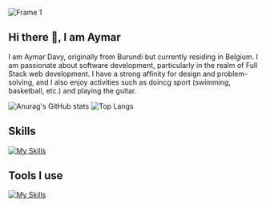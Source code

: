  
![Frame 1](https://github.com/HaAymar/HaAymar/assets/71372488/3396dc86-faba-462a-97ca-b5c2619490a1)
## Hi there 👋, I am Aymar
I am Aymar Davy, originally from Burundi but currently residing in Belgium. I am passionate about software development, particularly in the realm of Full Stack web development. I have a strong affinity for design and problem-solving, and I also enjoy activities such as doincg sport (swimming, basketball, etc.) and playing the guitar.

![Anurag's GitHub stats](https://github-readme-stats.vercel.app/api?username=HaAymar&show_icons=true&theme=radical)
![Top Langs](https://github-readme-stats.vercel.app/api/top-langs/?username=HaAymar&hide_progress=true)

## Skills
[![My Skills](https://skillicons.dev/icons?i=html,css,nest,react,cs,js,ts,dotnet,nodejs&perline=3)](https://skillicons.dev)

## Tools I use
[![My Skills](https://skillicons.dev/icons?i=docker,jenkins,git,figma,xd,postman,vscode,linux,aws&perline=3)](https://skillicons.dev)
 
